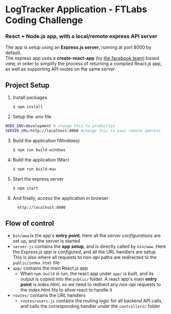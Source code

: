 # LogTracker Application - FTLabs Coding Challenge
### React + Node.js app, with a local/remote express API server
The app is setup using an **Express.js server**, running at port 8000 by default.  
The express app uses a **create-react-app** (by [the facebook team](https://github.com/facebook/create-react-app)) based view, in order to simplify the process of returning a compiled React.js app, as well as supporting API routes on the same server.
 
## Project Setup
1. Install packages
    ```bash
    $ npm install
    ```
2. Setup the .env file
 ```bash
NODE_ENV=development # change this to production
SERVER_URL=http://localhost:8000 #change this to your remote address 
```
3. Build the application (Windows)
    ```bash
    $ npm run build-windows
4. Build the application (Mac)
    ```bash
    $ npm run build-mac
    ```
5. Start the express server
	```bash
    $ npm start
    ```
6. And finally, access the application in browser
    
	```bash
      http://localhost:8000
     ```


## Flow of control
- `bin/www` is the app's **entry point**. Here all the *server configurations* are set up, and the server is started
- `server.js` contains the **app setup**, and is directly called by `bin/www`. Here the *Express.js app is configured*, and all the URL handlers are setup. This is also where all requests to *non-api* paths are redirected to the `public/index.html` file
- `app/` contains the main React.js app
    - When `npm build` is run, the react app under `app/` is built, and its output is copied into the `public/` folder. A react app's main **entry point** is *index.html*, so we need to redirect any *non-api* requests to the index.html file to allow react to handle it
- `routes/` contains the URL handlers
  - `routes/users.js` contains the routing logic for all backend API calls, and calls the corresponding handler under the `controllers/` folder
